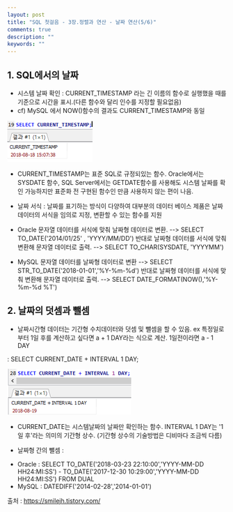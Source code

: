 ```yaml
---
layout: post
title: "SQL 첫걸음 - 3장.정렬과 연산 - 날짜 연산(5/6)" 
comments: true
description: ""
keywords: ""
---
```


## 1. SQL에서의 날짜 
- 시스템 날짜 확인 : CURRENT_TIMESTAMP 라는 긴 이름의 함수로 실행했을 때를 기준으로 시간을 표시.(다른 함수와 달리 인수를 지정할 필요없음) 
- cf) MySQL 에서 NOW()함수의 결과도 CURRENT_TIMESTAMP와 동일 

![99D2E8355B87305513](/images/sql_first_step/99D2E8355B87305513.png)

- CURRENT_TIMESTAMP는 표준 SQL로 규정되있는 함수. Oracle에서는 SYSDATE 함수, SQL Server에서는 GETDATE함수를 사용해도 시스템 날짜를 확인 가능하지만 표준화 전 구현된 함수인 만큼 사용하지 않는 편이 나음. 

- 날짜 서식 : 날짜를 표기하는 방식이 다양하여 대부분의 데이터 베이스 제품은 날짜 데이터의 서식을 임의로 지정, 변환할 수 있는 함수를 지원 


* Oracle
문자열 데이터를 서식에 맞춰 날짜형 데이터로 변환.
--> SELECT  TO_DATE('2014/01/25' , 'YYYY/MM/DD')
반대로 날짜형 데이터를 서식에 맞춰 변환해 문자열 데이터로 출력.
--> SELECT TO_CHAR(SYSDATE, 'YYYYMM')


* MySQL 
문자열 데이터를 날짜형 데이터로 변환
--> SELECT STR_TO_DATE('2018-01-01','%Y-%m-%d')
반대로 날짜형 데이터를 서식에 맞춰 변환해 문자열 데이터로 출력.
--> SELECT DATE_FORMAT(NOW(),'%Y-%m-%d %T')


## 2. 날짜의 덧셈과 뺄셈 
- 날짜시간형 데이터는 기간형 수치데이터와 덧셈 및 뺄셈을 할 수 있음. 
ex 특정일로부터 1일 후를 계산하고 싶다면 a + 1 DAY라는 식으로 계산. 1일전이라면 a - 1 DAY 

: SELECT CURRENT_DATE + INTERVAL 1 DAY;  

![99BF723A5B87308210](/images/sql_first_step/99BF723A5B87308210.png)

- CURRENT_DATE는 시스템날짜의 날짜만 확인하는 함수. INTERVAL 1 DAY는 '1일 후'라는 의미의 기간형 상수. (기간형 상수의 기술방법은 디비마다 조금씩 다름) 

- 날짜형 간의 뺄셈 : 
* Oracle : SELECT TO_DATE('2018-03-23 22:10:00','YYYY-MM-DD HH24:MI:SS') -
                       TO_DATE('2017-12-30 10:29:00','YYYY-MM-DD HH24:MI:SS')
             FROM DUAL
* MySQL : DATEDIFF('2014-02-28','2014-01-01')


출처 : https://smilejh.tistory.com/